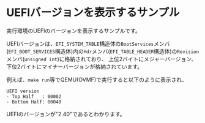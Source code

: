 # UEFIバージョンを表示するサンプル
実行環境のUEFIのバージョンを表示するサンプルです。

UEFIバージョンは、`EFI_SYSTEM_TABLE`構造体の`BootServices`メンバ(`EFI_BOOT_SERVICES`構造体)内の`Hdr`メンバ(`EFI_TABLE_HEADER`構造体)の`Revision`メンバ(`unsigned int`)に格納されており、
上位2バイトにメジャーバージョン、下位2バイトにマイナーバージョンが格納されています。

例えば、`make run`等でQEMU(OVMF)で実行すると以下のように表示され、
```
UEFI version
- Top Half   : 00002
- Bottom Half: 00040
```
UEFIのバージョンが"2.40"であるとわかります。
